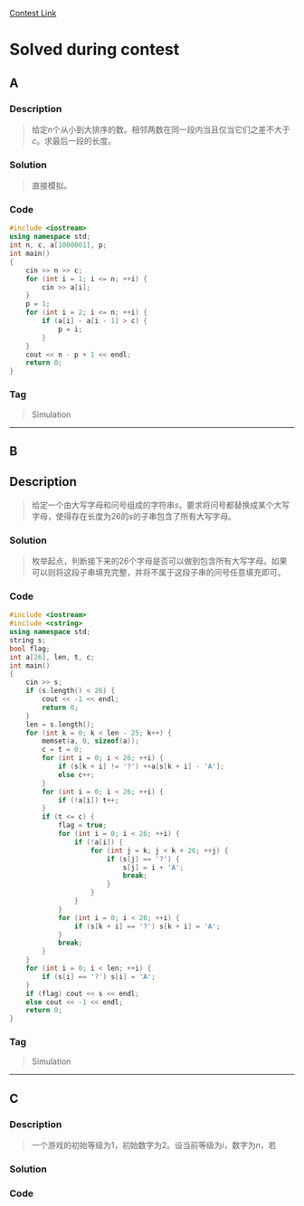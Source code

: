 [Contest Link](https://cn.vjudge.net/contest/168561)

# Solved during contest
## A
### Description
> 给定$n$个从小到大排序的数。相邻两数在同一段内当且仅当它们之差不大于$c$。求最后一段的长度。

### Solution
> 直接模拟。

### Code
```cpp
#include <iostream>
using namespace std;
int n, c, a[1000001], p;
int main()
{
    cin >> n >> c;
    for (int i = 1; i <= n; ++i) {
        cin >> a[i];
    }
    p = 1;
    for (int i = 2; i <= n; ++i) {
        if (a[i] - a[i - 1] > c) {
            p = i;
        }
    }
    cout << n - p + 1 << endl;
    return 0;
}
```

### Tag
> Simulation
*****

## B
## Description
> 给定一个由大写字母和问号组成的字符串$s$。要求将问号都替换成某个大写字母，使得存在长度为$26$的$s$的子串包含了所有大写字母。

### Solution
> 枚举起点，判断接下来的$26$个字母是否可以做到包含所有大写字母。如果可以则将这段子串填充完整，并将不属于这段子串的问号任意填充即可。

### Code
```cpp
#include <iostream>
#include <cstring>
using namespace std;
string s;
bool flag;
int a[26], len, t, c;
int main()
{
    cin >> s;
    if (s.length() < 26) {
        cout << -1 << endl;
        return 0;
    }
    len = s.length();
    for (int k = 0; k < len - 25; k++) {
        memset(a, 0, sizeof(a));
        c = t = 0;
        for (int i = 0; i < 26; ++i) {
            if (s[k + i] != '?') ++a[s[k + i] - 'A'];
            else c++;
        }
        for (int i = 0; i < 26; ++i) {
            if (!a[i]) t++;
        }
        if (t <= c) {
            flag = true;
            for (int i = 0; i < 26; ++i) {
                if (!a[i]) {
                    for (int j = k; j < k + 26; ++j) {
                        if (s[j] == '?') {
                            s[j] = i + 'A';
                            break;
                        }
                    }
                }
            }
            for (int i = 0; i < 26; ++i) {
                if (s[k + i] == '?') s[k + i] = 'A';
            }
            break;
        }
    }
    for (int i = 0; i < len; ++i) {
        if (s[i] == '?') s[i] = 'A';
    }
    if (flag) cout << s << endl;
    else cout << -1 << endl;
    return 0;
}
```

### Tag
> Simulation
*****

## C
### Description
> 一个游戏的初始等级为$1$，初始数字为$2$。设当前等级为$i$，数字为$n$，若

### Solution

### Code

